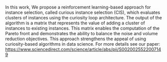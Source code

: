 In this work, We propose a reinforcement learning-based approach for instance selection, called curious instance selection (CIS), 
which evaluates clusters of instances using the curiosity loop architecture. 
The output of the algorithm is a matrix that represents the value of adding a cluster of instances to existing instances. 
This matrix enables the computation of the Pareto front and demonstrates the ability to balance the noise and volume reduction objectives. 
This approach strengthens the appeal of using curiosity-based algorithms in data science.
For more details see our paper: https://www.sciencedirect.com/science/article/abs/pii/S0020025522007149
